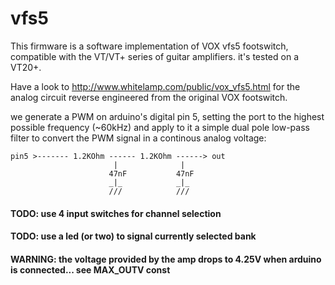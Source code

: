 # vfs5

This firmware is a software implementation of VOX vfs5 footswitch, 
compatible with the VT/VT+ series of guitar amplifiers. 
it's tested on a VT20+.

Have a look to http://www.whitelamp.com/public/vox_vfs5.html for the 
analog circuit reverse engineered from the original VOX footswitch.

we generate a PWM on arduino's digital pin 5,
setting the port to the highest possible frequency (~60kHz)
and apply to it a simple dual pole low-pass filter to convert 
the PWM signal in a continous analog voltage:

```
pin5 >------- 1.2KOhm ------ 1.2KOhm ------> out 
	                   |              |
	                  47nF           47nF
	                  _|_            _|_ 
	                  ///            ///
```

#### TODO: use 4 input switches for channel selection
#### TODO: use a led (or two) to signal currently selected bank
#### WARNING: the voltage provided by the amp drops to 4.25V when arduino is connected... see MAX_OUTV const
